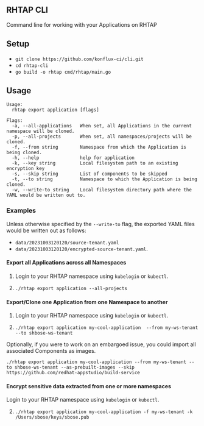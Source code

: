 ## RHTAP CLI
Command line for working with your Applications on RHTAP

## Setup
- `git clone https://github.com/konflux-ci/cli.git` 
- `cd rhtap-cli`
- `go build -o rhtap cmd/rhtap/main.go`


## Usage

```
Usage:
  rhtap export application [flags]

Flags:
  -a, --all-applications   When set, all Applications in the current namespace will be cloned.
  -p, --all-projects       When set, all namespaces/projects will be cloned.
  -f, --from string        Namespace from which the Application is being cloned.
  -h, --help               help for application
  -k, --key string         Local filesystem path to an existing encryption key
  -s, --skip string        List of components to be skipped
  -t, --to string          Namespace to which the Application is being cloned.
  -w, --write-to string    Local filesystem directory path where the YAML would be written out to.
```

### Examples


Unless otherwise specified by the `--write-to` flag, the exported YAML files would be written out as follows:

* `data/20231003120120/source-tenant.yaml`  
* `data/20231003120120/encrypted-source-tenant.yaml`. 

#### Export all Applications across all Namespaces

1. Login to your RHTAP namespace using `kubelogin` or `kubectl`.

2.  ```
    ./rhtap export application --all-projects
    ```

#### Export/Clone one Application from one Namespace to another

1. Login to your RHTAP namespace using `kubelogin` or `kubectl`.

2.  ```
    ./rhtap export application my-cool-application  --from my-ws-tenant --to shbose-ws-tenant 
    ```

Optionally, if you were to work on an embargoed issue, you could import all associated Components as images.

```
./rhtap export application my-cool-application --from my-ws-tenant --to shbose-ws-tenant --as-prebuilt-images --skip https://github.com/redhat-appstudio/build-service
```

#### Encrypt sensitive data extracted from one or more namespaces


Login to your RHTAP namespace using `kubelogin` or `kubectl`.

2.  ```
    ./rhtap export application my-cool-application -f my-ws-tenant -k /Users/sbose/keys/sbose.pub 
    ```

